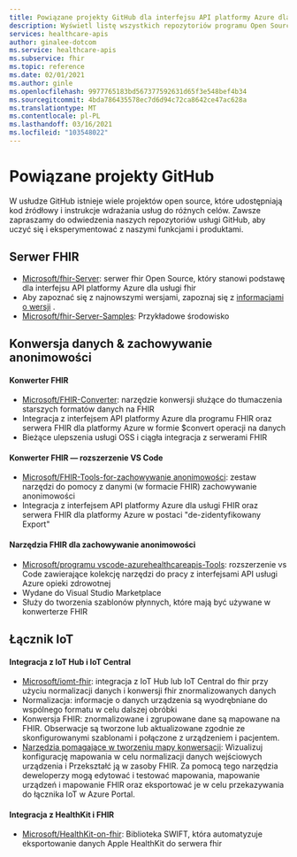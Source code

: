 ```yaml
---
title: Powiązane projekty GitHub dla interfejsu API platformy Azure dla usługi FHIR
description: Wyświetl listę wszystkich repozytoriów programu Open Source (GitHub) dla interfejsu API platformy Azure dla usługi FHIR.
services: healthcare-apis
author: ginalee-dotcom
ms.service: healthcare-apis
ms.subservice: fhir
ms.topic: reference
ms.date: 02/01/2021
ms.author: ginle
ms.openlocfilehash: 9977765183bd567377592631d65f3e548bef4b34
ms.sourcegitcommit: 4bda786435578ec7d6d94c72ca8642ce47ac628a
ms.translationtype: MT
ms.contentlocale: pl-PL
ms.lasthandoff: 03/16/2021
ms.locfileid: "103548022"
---
```

# <a name="related-github-projects"></a>Powiązane projekty GitHub

W usłudze GitHub istnieje wiele projektów open source, które udostępniają kod źródłowy i instrukcje wdrażania usług do różnych celów. Zawsze zapraszamy do odwiedzenia naszych repozytoriów usługi GitHub, aby uczyć się i eksperymentować z naszymi funkcjami i produktami. 

## <a name="fhir-server"></a>Serwer FHIR
* [Microsoft/fhir-Server](https://github.com/microsoft/fhir-server/): serwer fhir Open Source, który stanowi podstawę dla interfejsu API platformy Azure dla usługi fhir
* Aby zapoznać się z najnowszymi wersjami, zapoznaj się z [informacjami o wersji](https://github.com/microsoft/fhir-server/releases) .
* [Microsoft/fhir-Server-Samples](https://github.com/microsoft/fhir-server-samples): Przykładowe środowisko

## <a name="data-conversion--anonymization"></a>Konwersja danych & zachowywanie anonimowości

#### <a name="fhir-converter"></a>Konwerter FHIR
* [Microsoft/FHIR-Converter](https://github.com/microsoft/FHIR-Converter): narzędzie konwersji służące do tłumaczenia starszych formatów danych na FHIR
* Integracja z interfejsem API platformy Azure dla programu FHIR oraz serwera FHIR dla platformy Azure w formie $convert operacji na danych
* Bieżące ulepszenia usługi OSS i ciągła integracja z serwerami FHIR
 
#### <a name="fhir-converter---vs-code-extension"></a>Konwerter FHIR — rozszerzenie VS Code
* [Microsoft/FHIR-Tools-for-zachowywanie anonimowości](https://github.com/microsoft/FHIR-Tools-for-Anonymization): zestaw narzędzi do pomocy z danymi (w formacie FHIR) zachowywanie anonimowości
* Integracja z interfejsem API platformy Azure dla usługi FHIR oraz serwera FHIR dla platformy Azure w postaci "de-zidentyfikowany Export"

#### <a name="fhir-tools-for-anonymization"></a>Narzędzia FHIR dla zachowywanie anonimowości
* [Microsoft/programu vscode-azurehealthcareapis-Tools](https://github.com/microsoft/vscode-azurehealthcareapis-tools): rozszerzenie vs Code zawierające kolekcję narzędzi do pracy z interfejsami API usługi Azure opieki zdrowotnej
* Wydane do Visual Studio Marketplace
* Służy do tworzenia szablonów płynnych, które mają być używane w konwerterze FHIR

## <a name="iot-connector"></a>Łącznik IoT

#### <a name="integration-with-iot-hub-and-iot-central"></a>Integracja z IoT Hub i IoT Central
* [Microsoft/iomt-fhir](https://github.com/microsoft/iomt-fhir): integracja z IoT Hub lub IoT Central do fhir przy użyciu normalizacji danych i konwersji fhir znormalizowanych danych
* Normalizacja: informacje o danych urządzenia są wyodrębniane do wspólnego formatu w celu dalszej obróbki
* Konwersja FHIR: znormalizowane i zgrupowane dane są mapowane na FHIR. Obserwacje są tworzone lub aktualizowane zgodnie ze skonfigurowanymi szablonami i połączone z urządzeniem i pacjentem.
* [Narzędzia pomagające w tworzeniu mapy konwersacji](https://github.com/microsoft/iomt-fhir/tree/master/tools/data-mapper): Wizualizuj konfigurację mapowania w celu normalizacji danych wejściowych urządzenia i Przekształć ją w zasoby FHIR. Za pomocą tego narzędzia deweloperzy mogą edytować i testować mapowania, mapowanie urządzeń i mapowanie FHIR oraz eksportować je w celu przekazywania do łącznika IoT w Azure Portal.

#### <a name="healthkit-and-fhir-integration"></a>Integracja z HealthKit i FHIR
* [Microsoft/HealthKit-on-fhir](https://github.com/microsoft/healthkit-on-fhir): Biblioteka SWIFT, która automatyzuje eksportowanie danych Apple HealthKit do serwera fhir

 